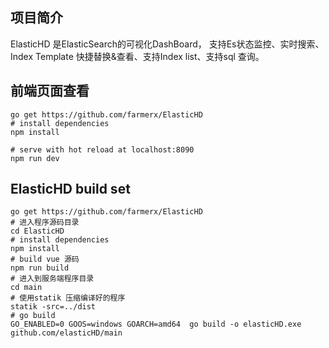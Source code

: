 ## 项目简介
ElasticHD 是ElasticSearch的可视化DashBoard， 支持Es状态监控、实时搜索、Index Template 快捷替换&查看、支持Index list、支持sql 查询。

## 前端页面查看
```
go get https://github.com/farmerx/ElasticHD
# install dependencies
npm install

# serve with hot reload at localhost:8090
npm run dev
```

## ElasticHD build set
```
go get https://github.com/farmerx/ElasticHD
# 进入程序源码目录
cd ElasticHD
# install dependencies
npm install
# build vue 源码
npm run build
# 进入到服务端程序目录
cd main
# 使用statik 压缩编译好的程序
statik -src=../dist
# go build
GO_ENABLED=0 GOOS=windows GOARCH=amd64  go build -o elasticHD.exe github.com/elasticHD/main
```


